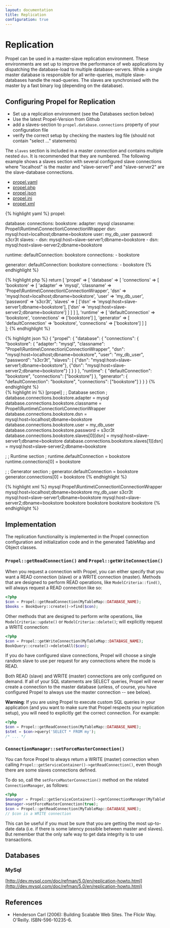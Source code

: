 ```yaml
---
layout: documentation
title: Replication
configuration: true
---
```


# Replication #

Propel can be used in a master-slave replication environment. These environments are set up to improve the performance of web applications by dispatching the database-load to multiple database-servers. While a single master database is responsible for all write-queries, multiple slave-databases handle the read-queries. The slaves are synchronised with the master by a fast binary log (depending on the database).

## Configuring Propel for Replication ##

  * Set up a replication environment (see the Databases section below)
  * Use the latest Propel-Version from Github
  * add a slaves-section to `propel.database.connections` property of your configuration file
  * verify the correct setup by checking the masters log file (should not contain "select ..." statements)

The `slaves` section is included in a master *connection* and contains multiple nested `dsn`. It is recommended that they are numbered. The following example shows a slaves section with several configured slave connections where "localhost" is the master and "slave-server1" and "slave-server2" are the slave-database connections.

<div class="conftabs">
<ul>
<li><a href="#tabyaml">propel.yaml</a></li>
<li><a href="#tabphp">propel.php</a></li>
<li><a href="#tabjson">propel.json</a></li>
<li><a href="#tabini">propel.ini</a></li>
<li><a href="#tabxml">propel.xml</a></li>
</ul>
<div id="tabyaml">
{% highlight yaml %}
propel:

  database:
      connections:
          bookstore:
              adapter: mysql
              classname: Propel\Runtime\Connection\ConnectionWrapper
              dsn: mysql:host=localhost;dbname=bookstore
              user: my_db_user
              password: s3cr3t
              slaves:
                  - dsn: mysql:host=slave-server1;dbname=bookstore
                  - dsn: mysql:host=slave-server2;dbname=bookstore

  runtime:
      defaultConnection: bookstore
      connections:
          - bookstore

  generator:
      defaultConnection: bookstore
      connections:
          - bookstore
{% endhighlight %}
</div>
<div id="tabphp">
{% highlight php %}
<?php

return [
    'propel' => [
        'database' => [
            'connections' => [
                'bookstore' => [
                    'adapter'    => 'mysql',
                    'classname'  => 'Propel\Runtime\Connection\ConnectionWrapper',
                    'dsn'        => 'mysql:host=localhost;dbname=bookstore',
                    'user'       => 'my_db_user',
                    'password'   => 's3cr3t',
                    'slaves' => [
                        ['dsn' => 'mysql:host=slave-server1;dbname=bookstore'],
                        ['dsn' => 'mysql:host=slave-server2;dbname=bookstore']
                    ]
                ]
            ]
        ],
        'runtime' => [
            'defaultConnection' => 'bookstore',
            'connections' => ['bookstore']
        ],
        'generator' => [
            'defaultConnection' => 'bookstore',
            'connections' => ['bookstore']
        ]
    ]          
];
{% endhighlight %}
</div>
<div id="tabjson">
{% highlight json %}
{
    "propel": {
        "database": {
            "connections": {
                "bookstore": {
                    "adapter": "mysql",
                    "classname": "Propel\Runtime\Connection\ConnectionWrapper",
                    "dsn": "mysql:host=localhost;dbname=bookstore",
                    "user": "my_db_user",
                    "password": "s3cr3t",
                    "slaves": [
                        {"dsn": "mysql:host=slave-server1;dbname=bookstore"},
                        {"dsn": "mysql:host=slave-server2;dbname=bookstore"}
                    ]
                }
            }
        },
        "runtime": {
            "defaultConnection": "bookstore",
            "connections": ["bookstore"]
        },
        "generator": {
            "defaultConnection": "bookstore",
            "connections": ["bookstore"]
        }
    }
}
{% endhighlight %}
</div>
<div id="tabini">
{% highlight ini %}
[propel]
;
; Database section
;
database.connections.bookstore.adapter    = mysql
database.connections.bookstore.classname  = Propel\Runtime\Connection\ConnectionWrapper
database.connections.bookstore.dsn        = mysql:host=localhost;dbname=bookstore
database.connections.bookstore.user       = my_db_user
database.connections.bookstore.password   = s3cr3t
database.connections.bookstore.slaves[0][dsn] = mysql:host=slave-server1;dbname=bookstore
database.connections.bookstore.slaves[1][dsn] = mysql:host=slave-server2;dbname=bookstore

;
; Runtime section
;
runtime.defaultConnection = bookstore
runtime.connections[0]    = bookstore

;
; Generator section
; 
generator.defaultConnection = bookstore
generator.connections[0] = bookstore
{% endhighlight %}
</div>
<div id="tabxml">
{% highlight xml %}
<?xml version="1.0" encoding="ISO-8859-1" standalone="no"?>
<config>
    <propel>
        <database>
            <connections>
                <connection id="bookstore">
                    <adapter>mysql</adapter>
                    <classname>Propel\Runtime\Connection\ConnectionWrapper</classname>
                    <dsn>mysql:host=localhost;dbname=bookstore</dsn>
                    <user>my_db_user</user>
                    <password>s3cr3t</password>
                    <slave>
                        <dsn>mysql:host=slave-server1;dbname=bookstore</dsn>
                    </slave>
                    <slave>
                        <dsn>mysql:host=slave-server2;dbname=bookstore</dsn>
                    </slave>
                </connection>
            </connections>
        </database>
        <runtime>
            <defaultConnection>bookstore</defaultConnection>
            <connection>bookstore</connection>
        </runtime>
        <generator>
            <defaultConnection>bookstore</defaultConnection>
            <connection>bookstore</connection>
        </generator>
    </propel>
</config>
{% endhighlight %}
</div>
</div>


## Implementation ##

The replication functionality is implemented in the Propel connection configuration and initialization code and in the generated TableMap and Object classes.

### `Propel::getReadConnection()` and `Propel::getWriteConnection()` ###

When you request a connection with Propel, you can either specify that you want
a READ connection (slave) or a WRITE connection (master). Methods that are
designed to perform READ operations, like `ModelCriteria::find()`, will always
request a READ connection like so:

```php
<?php
$con = Propel::getReadConnection(MyTableMap::DATABASE_NAME);
$books = BookQuery::create()->find($con);
```

Other methods that are designed to perform write operations, like `ModelCriteria::update()` or `ModelCriteria::delete()`; will explicitly request a WRITE connection:

```php
<?php
$con = Propel::getWriteConnection(MyTableMap::DATABASE_NAME);
BookQuery::create()->deleteAll($con);
```

If you do have configured slave connections, Propel will choose a single random slave to use per request for any connections where the mode is READ.

Both READ (slave) and WRITE (master) connections are only configured on demand.  If all of your SQL statements are SELECT queries, Propel will never create a connection to the master database (unless, of course, you have configured Propel to always use the master connection -- see below).

**Warning**: If you are using Propel to execute custom SQL queries in your application (and you want to make sure that Propel respects your replication setup), you will need to explicitly get the correct connection. For example:

```php
<?php
$con = Propel::getReadConnection(MyTableMap::DATABASE_NAME);
$stmt = $con->query('SELECT * FROM my');
/* ... */
```

### `ConnectionManager::setForceMasterConnection()` ###

You can force Propel to always return a WRITE (master) connection when calling `Propel::getServiceContainer()->getReadConnection()`, even though there are some slaves connections defined.

To do so, call the `setForceMasterConnection()` method on the related `ConnectionManager`, as follows:

```php
<?php
$manager = Propel::getServiceContainer()->getConnectionManager(MyTableMap::DATABASE_NAME);
$manager->setForceMasterConnection(true);
$con = Propel::getReadConnection(MyTableMap::DATABASE_NAME);
// $con is a WRITE connection
```

This can be useful if you must be sure that you are getting the most up-to-date data (i.e. if there is some latency possible between master and slaves). But remember that the only safe way to get data integrity is to use transactions.

## Databases ##

### MySql ###

[http://dev.mysql.com/doc/refman/5.0/en/replication-howto.html](http://dev.mysql.com/doc/refman/5.0/en/replication-howto.html)

## References ##

* Henderson Carl (2006): Building Scalable Web Sites. The Flickr Way. O'Reilly. ISBN-596-10235-6.
